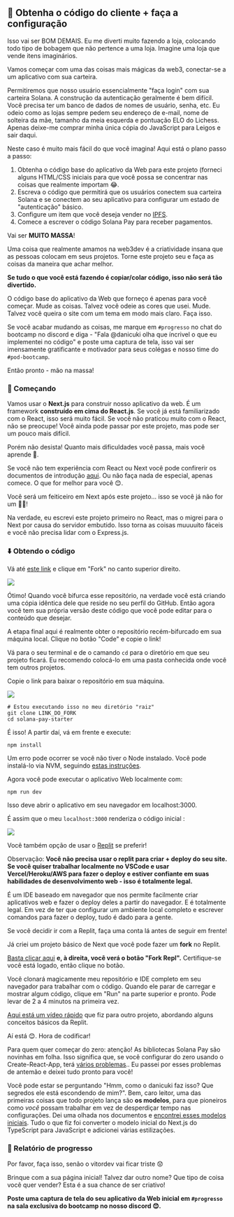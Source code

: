 ## 🤖 Obtenha o código do cliente + faça a configuração

Isso vai ser BOM DEMAIS. Eu me diverti muito fazendo a loja, colocando todo tipo de bobagem que não pertence a uma loja. Imagine uma loja que vende itens imaginários.

Vamos começar com uma das coisas mais mágicas da web3, conectar-se a um aplicativo com sua carteira.

Permitiremos que nosso usuário essencialmente "faça login" com sua carteira Solana. A construção da autenticação geralmente é bem difícil. Você precisa ter um banco de dados de nomes de usuário, senha, etc. Eu odeio como as lojas sempre pedem seu endereço de e-mail, nome de solteira da mãe, tamanho da meia esquerda e pontuação ELO do Lichess. Apenas deixe-me comprar minha única cópia do JavaScript para Leigos e sair daqui.

Neste caso é muito mais fácil do que você imagina! Aqui está o plano passo a passo:

1. Obtenha o código base do aplicativo da Web para este projeto (forneci alguns HTML/CSS iniciais para que você possa se concentrar nas coisas que realmente importam 😂.
2. Escreva o código que permitirá que os usuários conectem sua carteira Solana e se conectem ao seu aplicativo para configurar um estado de "autenticação" básico.
3. Configure um item que você deseja vender no [IPFS](https://www.web3dev.com.br/beperello/como-usar-o-ipfs-a-espinha-dorsal-da-web3-57jm).
4. Comece a escrever o código Solana Pay para receber pagamentos.

Vai ser **MUITO MASSA**!

Uma coisa que realmente amamos na web3dev é a criatividade insana que as pessoas colocam em seus projetos. Torne este projeto seu e faça as coisas da maneira que achar melhor.

**Se tudo o que você está fazendo é copiar/colar código, isso não será tão divertido.**

O código base do aplicativo da Web que forneço é apenas para você começar. Mude as coisas. Talvez você odeie as cores que usei. Mude. Talvez você queira o site com um tema em modo mais claro. Faça isso.

Se você acabar mudando as coisas, me marque em `#progresso` no chat do bootcamp no discord e diga - "Fala @danicuki olha que íncrivel o que eu implementei no código" e poste uma captura de tela, isso vai ser imensamente gratificante e motivador para seus colégas e nosso time do `#pod-bootcamp`.

Então pronto - mão na massa!

### 🏁 Começando

Vamos usar o **Next.js** para construir nosso aplicativo da web. É um framework **construído em cima do React.js**. Se você já está familiarizado com o React, isso será muito fácil. Se você não praticou muito com o React, não se preocupe! Você ainda pode passar por este projeto, mas pode ser um pouco mais difícil.

Porém não desista! Quanto mais dificuldades você passa, mais você aprende 🧠.

Se você não tem experiência com React ou Next você pode confirerir os documentos de introdução [aqui](https://nextjs.org/docs). Ou não faça nada de especial, apenas comece. O que for melhor para você 😊.

Você será um feiticeiro em Next após este projeto… isso se você já não for um 🧙‍♂!

Na verdade, eu escrevi este projeto primeiro no React, mas o migrei para o Next por causa do servidor embutido. Isso torna as coisas muuuuito fáceis e você não precisa lidar com o Express.js.

### ⬇️ Obtendo o código

Vá até [este link](https://github.com/w3b3d3v/solana-pay-starter) e clique em "Fork" no canto superior direito.

![](https://i.imgur.com/gMLU93Y.png)

Ótimo! Quando você bifurca esse repositório, na verdade você está criando uma cópia idêntica dele que reside no seu perfil do GitHub. Então agora você tem sua própria versão deste código que você pode editar para o conteúdo que desejar.

A etapa final aqui é realmente obter o repositório recém-bifurcado em sua máquina local. Clique no botão "Code" e copie o link!

Vá para o seu terminal e de o camando `cd` para o diretório em que seu projeto ficará. Eu recomendo colocá-lo em uma pasta conhecida onde você tem outros projetos.

Copie o link para baixar o repositório em sua máquina.

![](https://i.imgur.com/o4sl2gM.png)

```
# Estou executando isso no meu diretório "raiz"
git clone LINK_DO_FORK
cd solana-pay-starter
```

É isso! A partir daí, vá em frente e execute:

```
npm install
```

Um erro pode ocorrer se você não tiver o Node instalado. Você pode instalá-lo via NVM, seguindo [estas instruções](https://github.com/nvm-sh/nvm#installing-and-updating).

Agora você pode executar o aplicativo Web localmente com:

```
npm run dev
```

Isso deve abrir o aplicativo em seu navegador em localhost:3000.

É assim que o meu `localhost:3000` renderiza o código inicial :

![](https://i.imgur.com/2xa6feD.png)

Você também opção de usar o [Replit](https://replit.com/~) se preferir!

Observação: **Você não precisa usar o replit para criar + deploy do seu site. Se você quiser trabalhar localmente no VSCode e usar Vercel/Heroku/AWS para fazer o deploy e estiver confiante em suas habilidades de desenvolvimento web - isso é totalmente legal.**

É um IDE baseado em navegador que nos permite facilmente criar aplicativos web e fazer o deploy deles a partir do navegador. E é totalmente legal. Em vez de ter que configurar um ambiente local completo e escrever comandos para fazer o deploy, tudo é dado para a gente.

Se você decidir ir com a Replit, faça uma conta lá antes de seguir em frente!

Já criei um projeto básico de Next que você pode fazer um **fork** no Replit.

[Basta clicar aqui](https://replit.com/@vitormancio/solana-pay-starter?v=1) **e, à direita, você verá o botão "Fork Repl".** Certifique-se você está logado, então clique no botão.

Você clonará magicamente meu repositório e IDE completo em seu navegador para trabalhar com o código. Quando ele parar de carregar e mostrar algum código, clique em "Run" na parte superior e pronto. Pode levar de 2 a 4 minutos na primeira vez.

[Aqui está um vídeo rápido](https://www.loom.com/share/4578eb9fba1243499a6913d214b21dc3) que fiz para outro projeto, abordando alguns conceitos básicos da Replit.

Aí está 😊. Hora de codificar!

Para quem quer começar do zero: atenção! As bibliotecas Solana Pay são novinhas em folha. Isso significa que, se você configurar do zero usando o Create-React-App, terá [vários problemas](https://github.com/solana-labs/wallet-adapter/issues/241).. Eu passei por esses problemas de antemão e deixei tudo pronto para você!

Você pode estar se perguntando "Hmm, como o danicuki faz isso? Que segredos ele está escondendo de mim?". Bem, caro leitor, uma das primeiras coisas que todo projeto lança são **os modelos**, para que pioneiros como *você* possam trabalhar em vez de desperdiçar tempo nas configurações. Dei uma olhada nos documentos e [encontrei esses modelos iniciais](https://github.com/solana-labs/wallet-adapter/tree/master/packages/starter). Tudo o que fiz foi converter o modelo inicial do Next.js do TypeScript para JavaScript e adicionei várias estilizações.

### 🚨 Relatório de progresso

Por favor, faça isso, senão o vitordev vai ficar triste 😟

Brinque com a sua página inicial! Talvez dar outro nome? Que tipo de coisa você quer vender? Esta é a sua chance de ser criativo!

**Poste uma captura de tela do seu aplicativo da Web inicial em `#progresso` na sala exclusiva do bootcamp no nosso discord 😊.**
